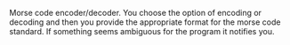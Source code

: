 Morse code encoder/decoder. You choose the option of encoding or decoding and then you provide the appropriate format for the morse code standard. If something seems ambiguous for the program it notifies you.
